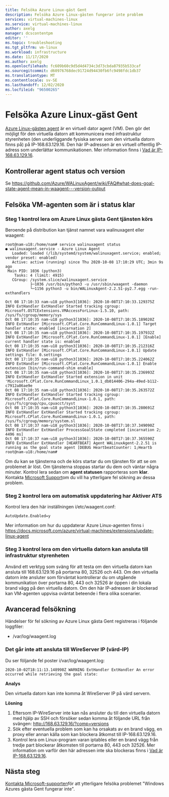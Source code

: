 ```yaml
---
title: Felsöka Azure Linux-gäst Gent
description: Felsöka Azure Linux-gästen fungerar inte problem
services: virtual-machines-linux
ms.service: virtual-machines-linux
author: axelg
manager: dcscontentpm
editor: ''
ms.topic: troubleshooting
ms.tgt_pltfrm: vm-linux
ms.workload: infrastructure
ms.date: 11/17/2020
ms.author: axelg
ms.openlocfilehash: fc609b60c9d5d4d4734c3d73cbda87935b533caf
ms.sourcegitcommit: d60976768dec91724d94430fb6fc9498fdc1db37
ms.translationtype: MT
ms.contentlocale: sv-SE
ms.lasthandoff: 12/02/2020
ms.locfileid: "96500265"
---
```

# <a name="troubleshooting-azure-linux-guest-agent"></a>Felsöka Azure Linux-gäst Gent

[Azure Linux-gästen agent](../extensions/agent-linux.md) är en virtuell dator agent (VM). Den gör det möjligt för den virtuella datorn att kommunicera med infrastruktur styrenheten (den underliggande fysiska server som den virtuella datorn finns på) på IP-168.63.129.16. Den här IP-adressen är en virtuell offentlig IP-adress som underlättar kommunikationen. Mer information finns i [Vad är IP-168.63.129.16](../../virtual-network/what-is-ip-address-168-63-129-16.md).

## <a name="checking-agent-status-and-version"></a>Kontrollerar agent status och version

Se https://github.com/Azure/WALinuxAgent/wiki/FAQ#what-does-goal-state-agent-mean-in-waagent---version-output

## <a name="troubleshooting-vm-agent-that-is-in-not-ready-status"></a>Felsöka VM-agenten som är i status klar

### <a name="step-1-check-whether-the-azure-linux-guest-agent-service-is-running"></a>Steg 1 kontrol lera om Azure Linux gästa Gent tjänsten körs

Beroende på distribution kan tjänst namnet vara walinuxagent eller waagent:

```
root@nam-u18:/home/nam# service walinuxagent status
● walinuxagent.service - Azure Linux Agent
   Loaded: loaded (/lib/systemd/system/walinuxagent.service; enabled; vendor preset: enabled)
   Active: active (running) since Thu 2020-10-08 17:10:29 UTC; 3min 9s ago
 Main PID: 1036 (python3)
    Tasks: 4 (limit: 4915)
   CGroup: /system.slice/walinuxagent.service
           ├─1036 /usr/bin/python3 -u /usr/sbin/waagent -daemon
           └─1156 python3 -u bin/WALinuxAgent-2.2.51-py2.7.egg -run-exthandlers

Oct 08 17:10:33 nam-u18 python3[1036]: 2020-10-08T17:10:33.129375Z INFO ExtHandler ExtHandler Started tracking cgroup: Microsoft.OSTCExtensions.VMAccessForLinux-1.5.10, path: /sys/fs/cgroup/memory/sys
Oct 08 17:10:35 nam-u18 python3[1036]: 2020-10-08T17:10:35.189020Z INFO ExtHandler [Microsoft.CPlat.Core.RunCommandLinux-1.0.1] Target handler state: enabled [incarnation 2]
Oct 08 17:10:35 nam-u18 python3[1036]: 2020-10-08T17:10:35.197932Z INFO ExtHandler [Microsoft.CPlat.Core.RunCommandLinux-1.0.1] [Enable] current handler state is: enabled
Oct 08 17:10:35 nam-u18 python3[1036]: 2020-10-08T17:10:35.212316Z INFO ExtHandler [Microsoft.CPlat.Core.RunCommandLinux-1.0.1] Update settings file: 0.settings
Oct 08 17:10:35 nam-u18 python3[1036]: 2020-10-08T17:10:35.224062Z INFO ExtHandler [Microsoft.CPlat.Core.RunCommandLinux-1.0.1] Enable extension [bin/run-command-shim enable]
Oct 08 17:10:35 nam-u18 python3[1036]: 2020-10-08T17:10:35.236993Z INFO ExtHandler ExtHandler Started extension in unit 'Microsoft.CPlat.Core.RunCommandLinux_1.0.1_db014406-294a-49ed-b112-c7912a86ae9e
Oct 08 17:10:35 nam-u18 python3[1036]: 2020-10-08T17:10:35.263572Z INFO ExtHandler ExtHandler Started tracking cgroup: Microsoft.CPlat.Core.RunCommandLinux-1.0.1, path: /sys/fs/cgroup/cpu,cpuacct/syst
Oct 08 17:10:35 nam-u18 python3[1036]: 2020-10-08T17:10:35.280691Z INFO ExtHandler ExtHandler Started tracking cgroup: Microsoft.CPlat.Core.RunCommandLinux-1.0.1, path: /sys/fs/cgroup/memory/system.sl
Oct 08 17:10:37 nam-u18 python3[1036]: 2020-10-08T17:10:37.349090Z INFO ExtHandler ExtHandler ProcessGoalState completed [incarnation 2; 4496 ms]
Oct 08 17:10:37 nam-u18 python3[1036]: 2020-10-08T17:10:37.365590Z INFO ExtHandler ExtHandler [HEARTBEAT] Agent WALinuxAgent-2.2.51 is running as the goal state agent [DEBUG HeartbeatCounter: 1;Heartb
root@nam-u18:/home/nam#
```


Om du kan se tjänsterna och de körs startar du om tjänsten för att se om problemet är löst. Om tjänsterna stoppas startar du dem och väntar några minuter. Kontrol lera sedan om **agent statusen** rapporteras som **klar**. Kontakta [Microsoft Support](https://portal.azure.com/?#blade/Microsoft_Azure_Support/HelpAndSupportBlade)om du vill ha ytterligare fel sökning av dessa problem.

### <a name="step-2-check-whether-auto-update-is-enabled"></a>Steg 2 kontrol lera om automatisk uppdatering har Aktiver ATS

Kontrol lera den här inställningen i/etc/waagent.conf:

```
AutoUpdate.Enabled=y
```

Mer information om hur du uppdaterar Azure Linux-agenten finns i https://docs.microsoft.com/azure/virtual-machines/extensions/update-linux-agent 
    

### <a name="step-3-check-whether-the-vm-can-connect-to-the-fabric-controller"></a>Steg 3 kontrol lera om den virtuella datorn kan ansluta till infrastruktur styrenheten

Använd ett verktyg som sväng för att testa om den virtuella datorn kan ansluta till 168.63.129.16 på portarna 80, 32526 och 443. Om den virtuella datorn inte ansluter som förväntat kontrollerar du om utgående kommunikation över portarna 80, 443 och 32526 är öppen i din lokala brand vägg på den virtuella datorn. Om den här IP-adressen är blockerad kan VM-agenten uppvisa oväntat beteende i flera olika scenarier.

## <a name="advanced-troubleshooting"></a>Avancerad felsökning

Händelser för fel sökning av Azure Linux gästa Gent registreras i följande loggfiler:

- /var/log/waagent.log


  
### <a name="unable-to-connect-to-wireserver-ip-host-ip"></a>Det går inte att ansluta till WireServer IP (värd-IP) 

Du ser följande fel poster i/var/log/waagent.log:

```
2020-10-02T18:11:13.148998Z WARNING ExtHandler ExtHandler An error occurred while retrieving the goal state:
```

**Analys**

Den virtuella datorn kan inte komma åt WireServer IP på värd servern.

**Lösning**

1. Eftersom IP-WireServer inte kan nås ansluter du till den virtuella datorn med hjälp av SSH och försöker sedan komma åt följande URL från svängen: http://168.63.129.16/?comp=versions 
1. Sök efter eventuella problem som kan ha orsakats av en brand vägg, en proxy eller annan källa som kan blockera åtkomst till IP-168.63.129.16.
1. Kontrol lera om Linux-program varan iptables eller en brand vägg från tredje part blockerar åtkomsten till portarna 80, 443 och 32526. Mer information om varför den här adressen inte ska blockeras finns i [Vad är IP-168.63.129.16](../../virtual-network/what-is-ip-address-168-63-129-16.md).


## <a name="next-steps"></a>Nästa steg

[Kontakta Microsoft-supporten](https://portal.azure.com/?#blade/Microsoft_Azure_Support/HelpAndSupportBlade)för att ytterligare felsöka problemet "Windows Azures gästa Gent fungerar inte".